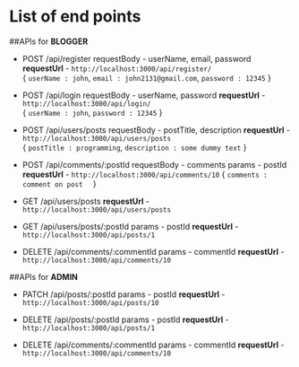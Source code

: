 # List of end points

##APIs for **BLOGGER**
* POST /api/register
  requestBody - userName, email, password 
  **requestUrl** - ``` http://localhost:3000/api/register/ ```  
  {
    ``` userName : john ```,
    ``` email : john2131@gmail.com ```,
    ``` password : 12345 ```
  }

* POST /api/login
  requestBody - userName, password
  **requestUrl** - ``` http://localhost:3000/api/login/ ```    
  {
    ``` userName : john ```,
    ``` password : 12345 ```
  }

* POST /api/users/posts
  requestBody - postTitle, description
  **requestUrl** - ``` http://localhost:3000/api/users/posts ```    
  {
    ``` postTitle : programming ```, 
    ``` description : some dummy text ```
  }

* POST /api/comments/:postId
  requestBody - comments
  params - postId
  **requestUrl** - ``` http://localhost:3000/api/comments/10 ```
  {
    ``` comments : comment on post   ```
  }

* GET /api/users/posts
  **requestUrl** - ``` http://localhost:3000/api/users/posts ```  
  
* GET /api/users/posts/:postId
  params - postId
  **requestUrl** - ``` http://localhost:3000/api/posts/1 ```    

* DELETE /api/comments/:commentId
  params - commentId
  **requestUrl** - ``` http://localhost:3000/api/comments/10 ```    

##APIs for **ADMIN**
* PATCH /api/posts/:postId
  params - postId
  **requestUrl** - ``` http://localhost:3000/api/posts/10 ```    

* DELETE /api/posts/:postId
  params - postId
  **requestUrl** - ``` http://localhost:3000/api/posts/1 ```    

* DELETE /api/comments/:commentId
  params - commentId
  **requestUrl** - ``` http://localhost:3000/api/comments/10 ```  

